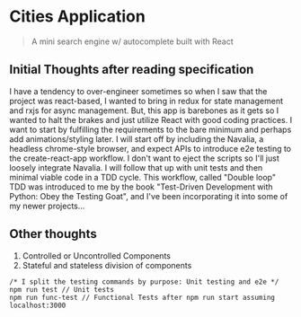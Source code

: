 # Cities Application
>A mini search engine w/ autocomplete built with React

## Initial Thoughts after reading specification
I have a tendency to over-engineer sometimes so when I saw that the project was react-based, I wanted to bring in redux for state management and rxjs for async management. But, this app is barebones as it gets so I wanted to halt the brakes and just utilize React with good coding practices. I want to start by fulfilling the requirements to the bare minimum and perhaps add animations/styling later. I will start off by including the Navalia, a headless chrome-style browser, and expect APIs to introduce e2e testing to the create-react-app workflow. I don't want to eject the scripts so I'll just loosely integrate Navalia. I will follow that up with unit tests and then minimal viable code in a TDD cycle. This workflow, called "Double loop" TDD was introduced to me by the book "Test-Driven Development with Python: Obey the Testing Goat", and I've been incorporating it into some of my newer projects...

## Other thoughts
1. Controlled or Uncontrolled Components
2. Stateful and stateless division of components

```
/* I split the testing commands by purpose: Unit testing and e2e */
npm run test // Unit tests
npm run func-test // Functional Tests after npm run start assuming localhost:3000 
```
